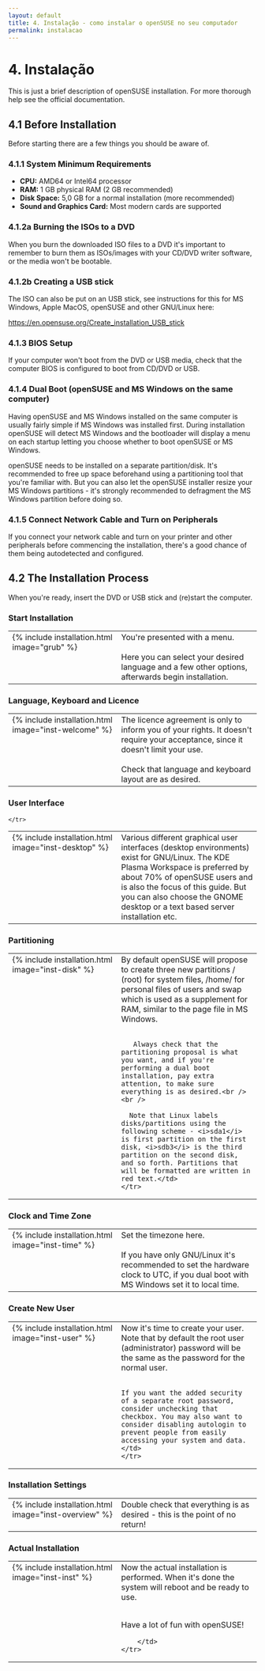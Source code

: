 ```yaml
---
layout: default
title: 4. Instalação - como instalar o openSUSE no seu computador
permalink: instalacao
---
```


# 4. Instalação

This is just a brief description of openSUSE installation. For more thorough help see the official documentation.

## 4.1 Before Installation

Before starting there are a few things you should be aware of.

### 4.1.1 System Minimum Requirements

- **CPU:** AMD64 or Intel64 processor
- **RAM:** 1 GB physical RAM (2 GB recommended)
- **Disk Space:** 5,0 GB for a normal installation (more recommended)
- **Sound and Graphics Card:** Most modern cards are supported

### 4.1.2a Burning the ISOs to a DVD

When you burn the downloaded ISO files to a DVD it's important to remember to burn them as ISOs/images with your CD/DVD writer software, or the media won't be bootable.

### 4.1.2b Creating a USB stick

The ISO can also be put on an USB stick, see instructions for this for MS Windows, Apple MacOS, openSUSE and other GNU/Linux here:

<https://en.opensuse.org/Create_installation_USB_stick>

### 4.1.3 BIOS Setup

If your computer won't boot from the DVD or USB media, check that the computer BIOS is configured to boot from CD/DVD or USB.

### 4.1.4 Dual Boot (openSUSE and MS Windows on the same computer)

Having openSUSE and MS Windows installed on the same computer is usually fairly simple if MS Windows was installed first. During installation openSUSE will detect MS Windows and the bootloader will display a menu on each startup letting you choose whether to boot openSUSE or MS Windows.

openSUSE needs to be installed on a separate partition/disk. It's recommended to free up space beforehand using a partitioning tool that you're familiar with. But you can also let the openSUSE installer resize your MS Windows partitions - it's strongly recommended to defragment the MS Windows partition before doing so.

### 4.1.5 Connect Network Cable and Turn on Peripherals

If you connect your network cable and turn on your printer and other peripherals before commencing the installation, there's a good chance of them being autodetected and configured.

## 4.2 The Installation Process

When you're ready, insert the DVD or USB stick and (re)start the computer.

### Start Installation

<table>
	<tr>
		<td width="205" valign="top">{% include installation.html image="grub" %}</td>
		<td valign="top">You're presented with a menu.<br /><br />
		Here you can select your desired language and a few other options, afterwards begin installation.</td>
	</tr>
</table>

### Language, Keyboard and Licence

<table>
	<tr>
		<td width="205" valign="top">{% include installation.html image="inst-welcome" %}</td>
		<td valign="top">The licence agreement is only to inform you of your rights. It doesn't require your acceptance, since it doesn't limit your use.<br /><br />
		Check that language and keyboard layout are as desired.</td>
	</tr>
</table>


### User Interface

<table>
	<tr>
		<td width="205" valign="top">{% include installation.html image="inst-desktop" %}</td>
		<td valign="top">Various different graphical user interfaces (desktop environments) exist for GNU/Linux. The KDE Plasma Workspace is preferred by about 70% of openSUSE users and is also the focus of this guide. But you can also choose the GNOME desktop or a text based server installation etc.</td>

	</tr>
</table>

### Partitioning

<table>
	<tr>
	  <td width="205" valign="top">{% include installation.html image="inst-disk" %}</td>
	  <td valign="top">By default openSUSE will propose to create three new partitions / (root) for system files, /home/ for personal files of users and swap which is used as a supplement for RAM, similar to the page file in MS Windows.<br /><br />

	   Always check that the partitioning proposal is what you want, and if you're performing a dual boot installation, pay extra attention, to make sure everything is as desired.<br /><br />

	  Note that Linux labels disks/partitions using the following scheme - <i>sda1</i> is first partition on the first disk, <i>sdb3</i> is the third partition on the second disk, and so forth. Partitions that will be formatted are written in red text.</td>
	</tr>
</table>

### Clock and Time Zone

<table>
	<tr>
		<td width="205" valign="top">{% include installation.html image="inst-time" %}</td>
		<td valign="top">Set the timezone here.<br /><br />If you have only GNU/Linux it's recommended to set the hardware clock to UTC, if you dual boot with MS Windows set it to local time.</td>
	</tr>
</table>

### Create New User

<table>
	<tr>
	<td width="205" valign="top">{% include installation.html image="inst-user" %}</td>
	<td valign="top">Now it's time to create your user. Note that by default the root user (administrator) password will be the same as the password for the normal user.<br /><br />

	If you want the added security of a separate root password, consider unchecking that checkbox. You may also want to consider disabling autologin to prevent people from easily accessing your system and data.</td>
	</tr>
</table>

### Installation Settings

<table>
	<tr>
		<td width="205" valign="top">{% include installation.html image="inst-overview" %}</td>
		<td valign="top">Double check that everything is as desired - this is the point of no return!</td>
	</tr>
</table>

### Actual Installation

<table>
	<tr>
		<td width="205" valign="top">{% include installation.html image="inst-inst" %}</td>
		<td valign="top">Now the actual installation is performed. When it's done the system will reboot and be ready to use.<br /><br />

Have a lot of fun with openSUSE!

		</td>
	</tr>
</table>

